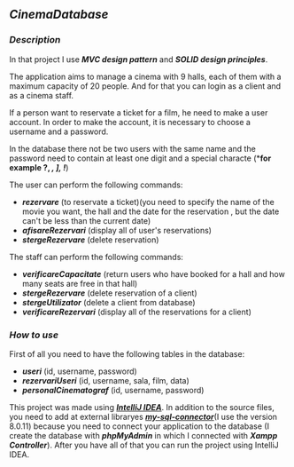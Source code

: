 ## ***CinemaDatabase***  

### ***Description*** 

In that project I use ***MVC design pattern*** and ***SOLID design principles***.

The application aims to manage a cinema with 9 halls, each of them with a maximum capacity of 20 people. And for that you can login as a client and as a cinema staff.

If a person want to reservate a ticket for a film, he need to make a user account. In order to make the account, it is necessary to choose a username and a password.  

In the database there not be two users with the same name and the password need to contain at least one digit and a special characte (***for example ?, *, ], !***) 

The user can perform the following commands:
- ***rezervare*** (to reservate a ticket)(you need to specify the name of the movie you want, the hall and the date for the reservation , but the date can't be less than the current date)
- ***afisareRezervari*** (display all of user's reservations)
- ***stergeRezervare*** (delete reservation)

The staff can perform the following commands:
- ***verificareCapacitate*** (return users who have booked for a hall and how many seats are free in that hall)
- ***stergeRezervare*** (delete reservation of a client)
- ***stergeUtilizator*** (delete a client from database)
- ***verificareRezervari*** (display all of the reservations for a client)

### ***How to use***

First of all you need to have the following tables in the database:
- ***useri*** (id, username, password)
- ***rezervariUseri*** (id, username, sala, film, data)
- ***personalCinematograf*** (id, username, password)

This project was made using ***[IntelliJ IDEA](https://www.jetbrains.com/idea/)***.
In addition to the source files, you need to add at external libraryes ***[my-sql-connector](https://mvnrepository.com/artifact/mysql/mysql-connector-java)***(I use the version 8.0.11) because you need to connect your application to the database (I create the database with ***phpMyAdmin*** in which I connected with ***Xampp Controller***).
After you have all of that you can run the project using IntelliJ IDEA.



